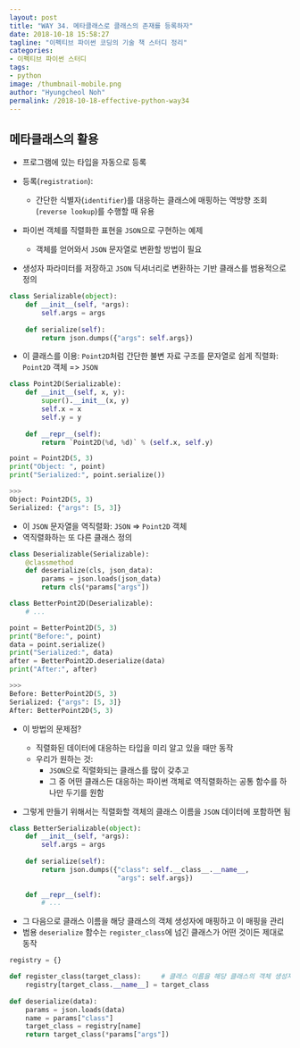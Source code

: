 ```yaml
---
layout: post
title: "WAY 34. 메타클래스로 클래스의 존재를 등록하자"
date: 2018-10-18 15:58:27
tagline: "이펙티브 파이썬 코딩의 기술 책 스터디 정리"
categories:
- 이펙티브 파이썬 스터디
tags:
- python
image: /thumbnail-mobile.png
author: "Hyungcheol Noh"
permalink: /2018-10-18-effective-python-way34
---
```


## 메타클래스의 활용
- 프로그램에 있는 타입을 자동으로 등록
- 등록(`registration`):
  - 간단한 식별자(`identifier`)를 대응하는 클래스에 매핑하는 역방향 조회(`reverse lookup`)를 수행할 때 유용

- 파이썬 객체를 직렬화한 표현을 `JSON`으로 구현하는 예제
  - 객체를 얻어와서 `JSON` 문자열로 변환할 방법이 필요
- 생성자 파라미터를 저장하고 `JSON` 딕셔너리로 변환하는 기반 클래스를 범용적으로 정의

```python
class Serializable(object):
    def __init__(self, *args):
        self.args = args
        
    def serialize(self):
        return json.dumps({"args": self.args})
```

- 이 클래스를 이용: `Point2D`처럼 간단한 불변 자료 구조를 문자열로 쉽게 직렬화: `Point2D` 객체 => `JSON`

```python
class Point2D(Serializable):
    def __init__(self, x, y):
        super().__init__(x, y)
        self.x = x
        self.y = y
        
    def __repr__(self):
        return `Point2D(%d, %d)` % (self.x, self.y)

point = Point2D(5, 3)
print("Object: ", point)
print("Serialized:", point.serialize())

>>>
Object: Point2D(5, 3)
Serialized: {"args": [5, 3]}
```

- 이 `JSON` 문자열을 역직렬화: `JSON` => `Point2D` 객체
- 역직렬화하는 또 다른 클래스 정의

```python
class Deserializable(Serializable):
    @classmethod
    def deserialize(cls, json_data):
        params = json.loads(json_data)
        return cls(*params["args"])

class BetterPoint2D(Deserializable):
    # ...

point = BetterPoint2D(5, 3)
print("Before:", point)
data = point.serialize()
print("Serialized:", data)
after = BetterPoint2D.deserialize(data)
print("After:", after)

>>>
Before: BetterPoint2D(5, 3)
Serialized: {"args": [5, 3]}
After: BetterPoint2D(5, 3)
```

- 이 방법의 문제점?
  - 직렬화된 데이터에 대응하는 타입을 미리 알고 있을 때만 동작
  - 우리가 원하는 것:
    - `JSON`으로 직렬화되는 클래스를 많이 갖추고
    - 그 중 어떤 클래스든 대응하는 파이썬 객체로 역직렬화하는 공통 함수를 하나만 두기를 원함

- 그렇게 만들기 위해서는 직렬화할 객체의 클래스 이름을 `JSON` 데이터에 포함하면 됨

```python
class BetterSerializable(object):
    def __init__(self, *args):
        self.args = args
        
    def serialize(self):
        return json.dumps({"class": self.__class__.__name__,
                           "args": self.args})
    
    def __repr__(self):
        # ...
```

- 그 다음으로 클래스 이름을 해당 클래스의 객체 생성자에 매핑하고 이 매핑을 관리
- 범용 `deserialize` 함수는 `register_class`에 넘긴 클래스가 어떤 것이든 제대로 동작

```python
registry = {}

def register_class(target_class):     # 클래스 이름을 해당 클래스의 객체 생성자에 매핑
    registry[target_class.__name__] = target_class
    
def deserialize(data):
    params = json.loads(data)
    name = params["class"]
    target_class = registry[name]
    return target_class(*params["args"])
```

